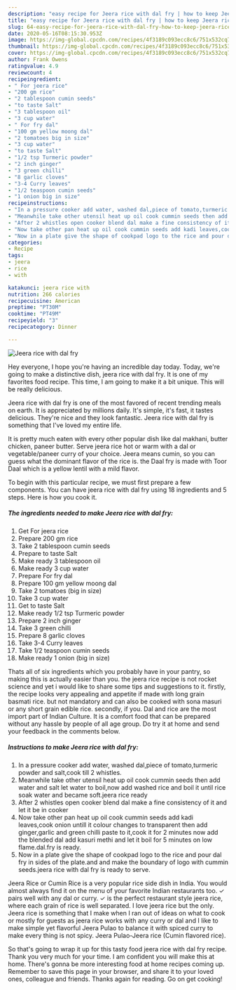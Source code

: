 ```yaml
---
description: "easy recipe for Jeera rice with dal fry | how to keep Jeera rice with dal fry"
title: "easy recipe for Jeera rice with dal fry | how to keep Jeera rice with dal fry"
slug: 64-easy-recipe-for-jeera-rice-with-dal-fry-how-to-keep-jeera-rice-with-dal-fry
date: 2020-05-16T08:15:30.953Z
image: https://img-global.cpcdn.com/recipes/4f3189c093ecc8c6/751x532cq70/jeera-rice-with-dal-fry-recipe-main-photo.jpg
thumbnail: https://img-global.cpcdn.com/recipes/4f3189c093ecc8c6/751x532cq70/jeera-rice-with-dal-fry-recipe-main-photo.jpg
cover: https://img-global.cpcdn.com/recipes/4f3189c093ecc8c6/751x532cq70/jeera-rice-with-dal-fry-recipe-main-photo.jpg
author: Frank Owens
ratingvalue: 4.9
reviewcount: 4
recipeingredient:
- " For jeera rice"
- "200 gm rice"
- "2 tablespoon cumin seeds"
- "to taste Salt"
- "3 tablespoon oil"
- "3 cup water"
- " For fry dal"
- "100 gm yellow moong dal"
- "2 tomatoes big in size"
- "3 cup water"
- "to taste Salt"
- "1/2 tsp Turmeric powder"
- "2 inch ginger"
- "3 green chilli"
- "8 garlic cloves"
- "3-4 Curry leaves"
- "1/2 teaspoon cumin seeds"
- "1 onion big in size"
recipeinstructions:
- "In a pressure cooker add water, washed dal,piece of tomato,turmeric powder and salt,cook till 2 whistles."
- "Meanwhile take other utensil heat up oil cook cummin seeds then add water and salt let water to boil,now add washed rice and boil it until rice soak water and became soft.jeera rice ready"
- "After 2 whistles open cooker blend dal make a fine consistency of it and let it be in cooker"
- "Now take other pan heat up oil cook cummin seeds add kadi leaves,cook onion untill it colour changes to transparent then add ginger,garlic and green chilli paste to it,cook it for 2 minutes now add the blended dal add kasuri methi and let it boil for 5 minutes on low flame.dal.fry is ready."
- "Now in a plate give the shape of cookpad logo to the rice and pour dal fry in sides of the plate.and and make the boundary of logo with cummin seeds.jeera rice with dal fry is ready to serve."
categories:
- Recipe
tags:
- jeera
- rice
- with

katakunci: jeera rice with 
nutrition: 266 calories
recipecuisine: American
preptime: "PT30M"
cooktime: "PT49M"
recipeyield: "3"
recipecategory: Dinner

---
```



![Jeera rice with dal fry](https://img-global.cpcdn.com/recipes/4f3189c093ecc8c6/751x532cq70/jeera-rice-with-dal-fry-recipe-main-photo.jpg)

Hey everyone, I hope you're having an incredible day today. Today, we're going to make a distinctive dish, jeera rice with dal fry. It is one of my favorites food recipe. This time, I am going to make it a bit unique. This will be really delicious.

Jeera rice with dal fry is one of the most favored of recent trending meals on earth. It is appreciated by millions daily. It's simple, it's fast, it tastes delicious. They're nice and they look fantastic. Jeera rice with dal fry is something that I've loved my entire life.

It is pretty much eaten with every other popular dish like dal makhani, butter chicken, paneer butter. Serve jeera rice hot or warm with a dal or vegetable/paneer curry of your choice. Jeera means cumin, so you can guess what the dominant flavor of the rice is. the Daal fry is made with Toor Daal which is a yellow lentil with a mild flavor.


To begin with this particular recipe, we must first prepare a few components. You can have jeera rice with dal fry using 18 ingredients and 5 steps. Here is how you cook it.

<!--inarticleads1-->

##### The ingredients needed to make Jeera rice with dal fry:

1. Get  For jeera rice
1. Prepare 200 gm rice
1. Take 2 tablespoon cumin seeds
1. Prepare to taste Salt
1. Make ready 3 tablespoon oil
1. Make ready 3 cup water
1. Prepare  For fry dal
1. Prepare 100 gm yellow moong dal
1. Take 2 tomatoes (big in size)
1. Take 3 cup water
1. Get to taste Salt
1. Make ready 1/2 tsp Turmeric powder
1. Prepare 2 inch ginger
1. Take 3 green chilli
1. Prepare 8 garlic cloves
1. Take 3-4 Curry leaves
1. Take 1/2 teaspoon cumin seeds
1. Make ready 1 onion (big in size)


Thats all of six ingredients which you probably have in your pantry, so making this is actually easier than you. the jeera rice recipe is not rocket science and yet i would like to share some tips and suggestions to it. firstly, the recipe looks very appealing and appetite if made with long grain basmati rice. but not mandatory and can also be cooked with sona masuri or any short grain edible rice. secondly, if you. Dal and rice are the most import part of Indian Culture. It is a comfort food that can be prepared without any hassle by people of all age group. Do try it at home and send your feedback in the comments below. 

<!--inarticleads2-->

##### Instructions to make Jeera rice with dal fry:

1. In a pressure cooker add water, washed dal,piece of tomato,turmeric powder and salt,cook till 2 whistles.
1. Meanwhile take other utensil heat up oil cook cummin seeds then add water and salt let water to boil,now add washed rice and boil it until rice soak water and became soft.jeera rice ready
1. After 2 whistles open cooker blend dal make a fine consistency of it and let it be in cooker
1. Now take other pan heat up oil cook cummin seeds add kadi leaves,cook onion untill it colour changes to transparent then add ginger,garlic and green chilli paste to it,cook it for 2 minutes now add the blended dal add kasuri methi and let it boil for 5 minutes on low flame.dal.fry is ready.
1. Now in a plate give the shape of cookpad logo to the rice and pour dal fry in sides of the plate.and and make the boundary of logo with cummin seeds.jeera rice with dal fry is ready to serve.


Jeera Rice or Cumin Rice is a very popular rice side dish in India. You would almost always find it on the menu of your favorite Indian restaurants too. ✓ pairs well with any dal or curry. ✓ is the perfect restaurant style jeera rice, where each grain of rice is well separated. I love jeera rice but the only. Jeera rice is something that I make when I ran out of ideas on what to cook or mostly for guests as jeera rice works with any curry or dal and I like to make simple yet flavorful Jeera Pulao to balance it with spiced curry to make every thing is not spicy. Jeera Pulao-Jeera rice (Cumin flavored rice). 

So that's going to wrap it up for this tasty food jeera rice with dal fry recipe. Thank you very much for your time. I am confident you will make this at home. There's gonna be more interesting food at home recipes coming up. Remember to save this page in your browser, and share it to your loved ones, colleague and friends. Thanks again for reading. Go on get cooking!
